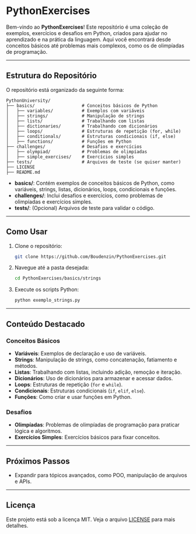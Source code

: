 # PythonExercises

Bem-vindo ao **PythonExercises**! Este repositório é uma coleção de exemplos, exercícios e desafios em Python, criados para ajudar no aprendizado e na prática da linguagem. Aqui você encontrará desde conceitos básicos até problemas mais complexos, como os de olimpíadas de programação.

---

## Estrutura do Repositório

O repositório está organizado da seguinte forma:

```
PythonUniversity/
├── basics/                  # Conceitos básicos de Python
│   ├── variables/           # Exemplos com variáveis
│   ├── strings/             # Manipulação de strings
│   ├── lists/               # Trabalhando com listas
│   ├── dictionaries/        # Trabalhando com dicionários
│   ├── loops/               # Estruturas de repetição (for, while)
│   ├── conditionals/        # Estruturas condicionais (if, else)
│   ├── functions/           # Funções em Python
├── challenges/              # Desafios e exercícios
│   ├── olympiad/            # Problemas de olimpíadas
│   ├── simple_exercises/    # Exercícios simples
├── tests/                   # Arquivos de teste (se quiser manter)
├── LICENSE
├── README.md
```


- **basics/**: Contém exemplos de conceitos básicos de Python, como variáveis, strings, listas, dicionários, loops, condicionais e funções.
- **challenges/**: Inclui desafios e exercícios, como problemas de olimpíadas e exercícios simples.
- **tests/**: (Opcional) Arquivos de teste para validar o código.

---

## Como Usar

1. Clone o repositório:
   ```bash
   git clone https://github.com/Boudenzin/PythonExercises.git
   ```

2. Navegue até a pasta desejada:
   ```bash
   cd PythonExercises/basics/strings
   ```

3. Execute os scripts Python:
   ```bash
   python exemplo_strings.py
   ```

---

## Conteúdo Destacado

### Conceitos Básicos
- **Variáveis**: Exemplos de declaração e uso de variáveis.
- **Strings**: Manipulação de strings, como concatenação, fatiamento e métodos.
- **Listas**: Trabalhando com listas, incluindo adição, remoção e iteração.
- **Dicionários**: Uso de dicionários para armazenar e acessar dados.
- **Loops**: Estruturas de repetição (`for` e `while`).
- **Condicionais**: Estruturas condicionais (`if`, `elif`, `else`).
- **Funções**: Como criar e usar funções em Python.

### Desafios
- **Olimpíadas**: Problemas de olimpíadas de programação para praticar lógica e algoritmos.
- **Exercícios Simples**: Exercícios básicos para fixar conceitos.

---

## Próximos Passos

- Expandir para tópicos avançados, como POO, manipulação de arquivos e APIs.

---

## Licença

Este projeto está sob a licença MIT. Veja o arquivo [LICENSE](LICENSE) para mais detalhes.
